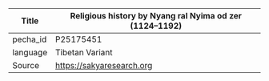 |Title | Religious history by Nyang ral Nyima od zer (1124–1192) 
| --- | --- 
|pecha_id | P25175451
|language | Tibetan Variant
|Source | https://sakyaresearch.org